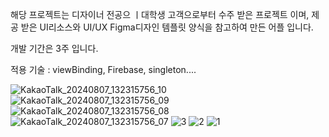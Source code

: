 해당 프로젝트는 디자이너 전공으 ㅣ대학생 고객으로부터 수주 받은 프로젝트 이며,
제공 받은 UI리소스와 UI/UX Figma디자인 템플릿 양식을 참고하여 만든 어플 입니다.

개발 기간은 3주 입니다.

적용 기술 : viewBinding, Firebase, singleton....

![KakaoTalk_20240807_132315756_10](https://github.com/user-attachments/assets/9879ac10-1163-4642-90c7-4affd7967eb7)
![KakaoTalk_20240807_132315756_09](https://github.com/user-attachments/assets/e18609a2-6f15-4d75-bea4-ee204d46ece7)
![KakaoTalk_20240807_132315756_08](https://github.com/user-attachments/assets/c822704d-7fdf-428c-b914-2bb2ae17c252)
![KakaoTalk_20240807_132315756_07](https://github.com/user-attachments/assets/57a1979c-9ddb-4c18-8384-924d4cb98d7d)
![3](https://github.com/user-attachments/assets/40b92a55-ecb1-45c8-81de-6c325107a900)
![2](https://github.com/user-attachments/assets/628a6be8-989e-4bb4-9463-9762d8dfff18)
![1](https://github.com/user-attachments/assets/9465f67d-2d88-4477-8456-3d0b893a22c1)
